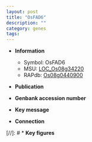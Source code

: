 ```yaml
---
layout: post
title: "OsFAD6"
description: ""
category: genes
tags: 
---
```


* **Information**  
    + Symbol: OsFAD6  
    + MSU: [LOC_Os08g34220](http://rice.plantbiology.msu.edu/cgi-bin/ORF_infopage.cgi?orf=LOC_Os08g34220)  
    + RAPdb: [Os08g0440900](http://rapdb.dna.affrc.go.jp/viewer/gbrowse_details/irgsp1?name=Os08g0440900)  

* **Publication**  

* **Genbank accession number**  

* **Key message**  

* **Connection**  

[//]: # * **Key figures**  


